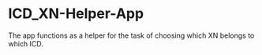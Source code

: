 # ICD_XN-Helper-App
The app functions as a helper for the task of choosing which XN belongs to which ICD. 
